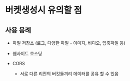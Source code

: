 # 버켓생성시 유의할 점

## 사용 용례

- 파일 저장소 (로그, 다양한 파일 - 이미지, 비디오, 압축파일 등)

- 웹사이트 호스팅

- CORS
    - 서로 다른 리전의 버킷들끼리 데이터를 공유 할 수 있음



